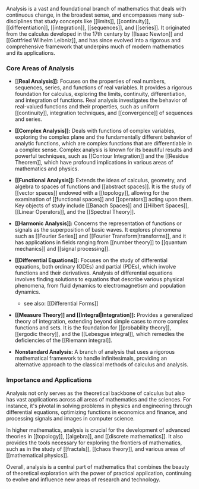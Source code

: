 Analysis is a vast and foundational branch of mathematics that deals with continuous change, in the broadest sense, and encompasses many sub-disciplines that study concepts like [[limits]], [[continuity]], [[differentiation]], [[integration]], [[sequences]], and [[series]]. It originated from the calculus developed in the 17th century by [[Isaac Newton]] and [[Gottfried Wilhelm Leibniz]], and has since evolved into a rigorous and comprehensive framework that underpins much of modern mathematics and its applications.

### Core Areas of Analysis

- [[**Real Analysis]]:** Focuses on the properties of real numbers, sequences, series, and functions of real variables. It provides a rigorous foundation for calculus, exploring the limits, continuity, differentiation, and integration of functions. Real analysis investigates the behavior of real-valued functions and their properties, such as uniform [[continuity]], integration techniques, and [[convergence]] of sequences and series.

- **[[Complex Analysis]]:** Deals with functions of complex variables, exploring the complex plane and the fundamentally different behavior of analytic functions, which are complex functions that are differentiable in a complex sense. Complex analysis is known for its beautiful results and powerful techniques, such as [[Contour Integration]] and the [[Residue Theorem]], which have profound implications in various areas of mathematics and physics.

- **[[Functional Analysis]]:** Extends the ideas of calculus, geometry, and algebra to spaces of functions and [[abstract spaces]]. It is the study of [[vector spaces]] endowed with a [[topology]], allowing for the examination of [[functional spaces]] and [[operators]] acting upon them. Key objects of study include [[Banach Spaces]] and [[Hilbert Spaces]], [[Linear Operators]], and the [[Spectral Theory]].

- **[[Harmonic Analysis]]:** Concerns the representation of functions or signals as the superposition of basic waves. It explores phenomena such as [[Fourier Series]] and [[Fourier Transform|transforms]], and it has applications in fields ranging from [[number theory]] to [[quantum mechanics]] and [[signal processing]].

- **[[Differential Equations]]:** Focuses on the study of differential equations, both ordinary (ODEs) and partial (PDEs), which involve functions and their derivatives. Analysis of differential equations involves finding solutions to equations that describe various physical phenomena, from fluid dynamics to electromagnetism and population dynamics.
	- see also: [[Differential Forms]]

- **[[Measure Theory]] and [[Integral|Integration]]:** Provides a generalized theory of integration, extending beyond simple cases to more complex functions and sets. It is the foundation for [[probability theory]], [[ergodic theory]], and the [[Lebesgue integral]], which remedies the deficiencies of the [[Riemann integral]].

- **Nonstandard Analysis:** A branch of analysis that uses a rigorous mathematical framework to handle infinitesimals, providing an alternative approach to the classical methods of calculus and analysis.

### Importance and Applications

Analysis not only serves as the theoretical backbone of calculus but also has vast applications across all areas of mathematics and the sciences. For instance, it's pivotal in solving problems in physics and engineering through differential equations, optimizing functions in economics and finance, and processing signals and images in computer science.

In higher mathematics, analysis is crucial for the development of advanced theories in [[topology]], [[algebra]], and [[discrete mathematics]]. It also provides the tools necessary for exploring the frontiers of mathematics, such as in the study of [[fractals]], [[chaos theory]], and various areas of [[mathematical physics]].

Overall, analysis is a central part of mathematics that combines the beauty of theoretical exploration with the power of practical application, continuing to evolve and influence new areas of research and technology.